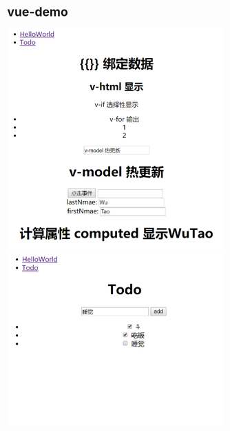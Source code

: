 # vue-demo
![image](https://github.com/taoowuu/vue-demo/raw/master/vue1.PNG )
![image](https://github.com/taoowuu/vue-demo/raw/master/vue2.PNG )

